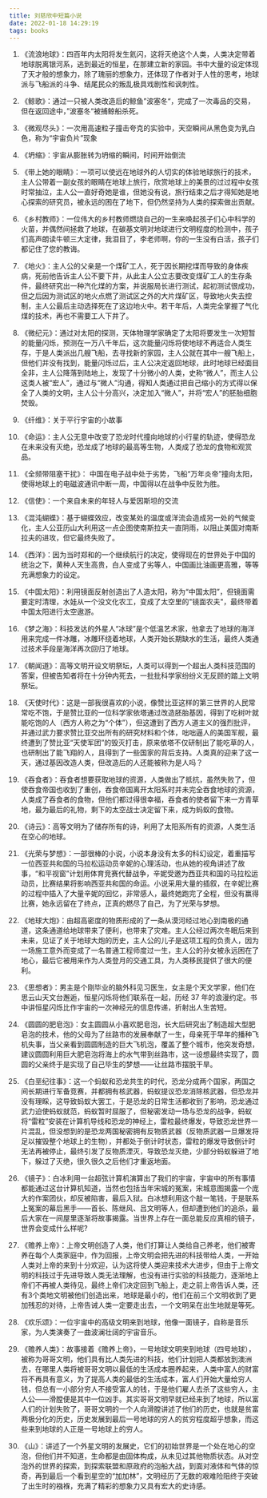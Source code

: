 ```yaml
---
title: 刘慈欣中短篇小说
date: 2022-01-18 14:29:19
tags: books
---
```


1. 《流浪地球》：四百年内太阳将发生氦闪，这将灭绝这个人类，人类决定带着地球脱离银河系，逃到最近的恒星，在那建立新的家园。书中大量的设定体现了天才般的想象力，除了瑰丽的想象力，还体现了作者对于人性的思考，地球派与飞船派的斗争、结尾民众的叛乱极具戏剧性和讽刺性。

2. 《鲸歌》：通过一只被人类改造后的鲸鱼”波塞冬“，完成了一次毒品的交易，但在返回途中，”波塞冬“被捕鲸船杀死。

3. 《微观尽头》：一次用高速粒子撞击夸克的实验中，天空瞬间从黑色变为乳白色，称为“宇宙负片”现象

4. 《坍缩》：宇宙从膨胀转为坍缩的瞬间，时间开始倒流

<!-- more -->

5. 《带上她的眼睛》：一项可以使远在地球外的人切实的体验地球旅行的技术，主人公带着一副女孩的眼睛在地球上旅行，欣赏地球上的美景的过过程中女孩时常抽泣，主人公一直好奇她是谁，但她没有说，旅行结束之后才得知她是地心探索的研究员，被永远的困在了地下，但仍然坚持为人类的探索做出贡献。

6. 《乡村教师》：一位伟大的乡村教师燃烧自己的一生来唤起孩子们心中科学的火苗，并偶然间拯救了地球，在碳基文明对地球进行文明程度的检测中，孩子们高声朗读牛顿三大定律，我泪目了，李老师啊，你的一生没有白活，孩子们都记住了您的教诲。

7. 《地火》：主人公的父亲是一个煤矿工人，死于因长期挖煤而导致的身体疾病，死前他告诉主人公不要下井，从此主人公立志要改变煤矿工人的生存条件，最终研究出一种汽化煤的方案，并说服局长进行测试，起初测试很成功，但之后因为测试区的地火点燃了测试区之外的大片煤矿区，导致地火失去控制，主人公最后主动选择死在了这边地火中。若干年后，人类完全掌握了气化煤的技术，再也不需要工人下井了。

8. 《微纪元》：通过对太阳的探测，天体物理学家确定了太阳将要发生一次短暂的能量闪烁，预测在一万八千年后，这次能量闪烁将使地球不再适合人类生存，于是人类派出几艘飞船，去寻找新的家园，主人公就在其中一艘飞船上，但他们并没有找到，能量闪烁过后，主人公决定返回地球，此时地球已经面目全非，主人公降落到陆地上，发现了十分微小的人类，史称“微人”，而主人公这类人被“宏人”，通过与“微人”沟通，得知人类通过把自己缩小的方式得以保全了人类的文明，主人公十分高兴，决定加入“微人”，并将“宏人”的胚胎细胞焚毁。

9. 《纤维》：关于平行宇宙的小故事

10. 《命运》：主人公无意中改变了恐龙时代撞向地球的小行星的轨迹，使得恐龙在未来没有灭绝，恐龙成了地球的最高等生物，人类成了恐龙的食物和观赏品。

11. 《全频带阻塞干扰》： 中国在电子战中处于劣势，飞船“万年炎帝”撞向太阳，使得地球上的电磁波通讯中断一周，中国得以在战争中反败为胜。

12. 《信使》：一个来自未来的年轻人与爱因斯坦的交流

13. 《混沌蝴蝶》：基于蝴蝶效应，改变某处的温度或洋流会造成另一处的气候变化，主人公亚历山大利用这一点企图使南斯拉夫一直阴雨，以阻止美国对南斯拉夫的进攻，但它最终失败了。

14. 《西洋》：因为当时郑和的一个继续航行的决定，使得现在的世界处于中国的统治之下，黄种人天生高贵，白人变成了劣等人，中国画比油画更高雅，等等充满想象力的设定。

15. 《中国太阳》：利用镜面反射创造出了人造太阳，称为“中国太阳”，但镜面需要定时清理，水娃从一个没文化农工，变成了太空里的"镜面农夫"，最终带着中国太阳进行太空遨游。

16. 《梦之海》：科技发达的外星人“冰球”是个低温艺术家，他拿去了地球的海洋用来完成一件冰雕，冰雕环绕着地球，人类开始长期缺水的生活，最终人类通过技术手段是海洋再次回归了地球。

17. 《朝闻道》：高等文明开设文明祭坛，人类可以得到一个超出人类科技范围的答案，但被告知者将在十分钟内死去，一批批科学家纷纷义无反顾的踏上文明祭坛。

18. 《天使时代》：这是一部我很喜欢的小说，像赞比亚这样的第三世界的人民常常吃不饱，于是赞比亚的一位科学家依塔通过改造胚胎基因，得到了吃树叶就能吃饱的人（西方人称之为“个体”），但这遭到了西方人道主义的强烈批评，并通过武力要求赞比亚交出所有的研究材料和个体，咄咄逼人的美国军舰，最终遭到了赞比亚“天使军团”的毁灭打击，原来依塔不仅研制出了能吃草的人，也研制出了能飞翔的人，且得到了一些国家的背后支持。人类真的迎来了这一天，通过基因改造人类，但改造后的人还能被称为是人吗？

19. 《吞食者》：吞食者想要获取地球的资源，人类做出了抵抗，虽然失败了，但使吞食帝国也收到了重创，吞食帝国离开太阳系时并未完全吞食地球的资源，人类成了吞食者的食物，但他们都过得很幸福，吞食者的使者留下来一方青草地，最为最后的礼物，剩下的太空战士决定留下来，成为蚂蚁的食物。

20. 《诗云》：高等文明为了储存所有的诗，利用了太阳系所有的资源，人类生活在空心的地球。

21. 《光荣与梦想》：一部很棒的小说，小说本身没有太多的科幻设定，着重描写一位西亚共和国的马拉松运动员辛妮的心理活动，也从她的视角讲述了故事，“和平视窗”计划用体育竞赛代替战争，辛妮受邀为西亚共和国的马拉松运动员，比赛结果将影响西亚共和国的命运。小说采用大量的插叙，在辛妮比赛的过程中插入了大量辛妮的回忆，非常感人，最终她跑完了全程，但没有赢得比赛，她永远留在了终点，正真的燃尽了自己，为了光荣与梦想。

22. 《地球大炮》：由超高密度的物质形成的了一条从漠河经过地心到南极的通道，这条通道给地球带来了便利，也带来了灾难。主人公经过两次冬眠后来到未来，见证了关于地球大炮的历史，主人公的儿子是这项工程的负责人，因为一场施工意外而变成了一名普通工程师度过一生，主人公的孙女被永远困在了地心，最后它被用来作为人类登月的交通工具，为人类移民提供了很大的便利。

23. 《思想者》：男主是个刚毕业的脑外科见习医生，女主是个天文学家，他们在思云山天文台邂逅，恒星闪烁将他们联系在一起，历经 37 年的浪漫约定。书中讲恒星闪烁比作宇宙的一次神经元的信息传递，折射出人生苦短。

24. 《圆圆的肥皂泡》：女主圆圆从小喜欢肥皂泡，长大后研究出了制造超大型肥皂泡的技术，他的父母为了丝路市的发展奉献了一生，母亲死于早年的播种飞机失事，当父亲看到圆圆制造的巨大飞机泡，覆盖了整个城市，他突发奇想，建议圆圆利用巨大肥皂泡将海上的水气带到丝路市，这一设想最终实现了，圆圆的父亲终于是实现了自己毕生的梦想——让丝路市摆脱干旱。

25. 《白垩纪往事》：这一个蚂蚁和恐龙共生的时代，恐龙分成两个国家，两国之间长期进行军备竞赛，并都拥有核武器，蚂蚁提议恐龙消除核武器，但恐龙并没有理睬，这导致蚂蚁大罢工，于是恐龙的日常生活都收到了影响，恐龙通过武力迫使蚂蚁就范，蚂蚁暂时屈服了，但秘密发动一场与恐龙的战争，蚂蚁将“雷粒”安装在计算机导线和恐龙的神经上，雷粒最终爆发，导致恐龙世界一片混乱，但没想到的是恐龙两国秘密拥有反物质武器（反物质武器一旦爆发将足以摧毁整个地球上的生物），并都处于倒计时状态，雷粒的爆发导致倒计时无法再被停止，最终引发了反物质湮灭，导致恐龙灭绝，少部分蚂蚁躲进了地下，躲过了灭绝，很久很久之后他们才重返地面。

26. 《镜子》：白冰利用一台超弦计算机演算出了我们的宇宙，宇宙中的所有事情都能通过这台计算机知道，当然也包括当年宋城的冤案，宋城意图揭露一个庞大的作案团伙，却反被陷害，最后入狱。白冰想利用这个敲一笔钱，于是联系上冤案的幕后黑手——首长、陈继风、吕文明等人，但却遭到他们的追杀，最后大家在一间屋里逐渐将故事揭露。当世界上存在一面总能反应真相的镜子，世界会变成什么样呢?

27. 《赡养上帝》：上帝文明创造了人类，他们打算让人类给自己养老，他们被寄养在每个人类家庭中，作为回报，上帝文明会把先进的科技带给人类，一开始人类对上帝的来到十分欢迎，认为这将使人类迎来技术大进步，但由于上帝文明的科技过于先进导致人类无法理解，也没有进行实验的科技能力，逐渐地上帝们不再被人类待见，最终上帝们决定回到飞船上，走之前上帝告诉人类，还有3个类地文明被他们创造出来，地球是最小的，他们在前三个文明收到了更加残忍的对待，上帝告诫人类一定要走出去，一个文明呆在出生地就是等死。

28. 《欢乐颂》：一位宇宙中的高级文明来到地球，他像一面镜子，自称是音乐家，为人类演奏了一曲波澜壮阔的宇宙音乐。

29. 《赡养人类》：故事接着《赡养上帝》，一号地球文明来到地球（四号地球），被称为哥哥文明，他们具有比人类先进的科技，他们计划把人类都放到澳洲去，在哪里人类将被哥哥文明以最低的生活成本圈养起来，人类中富人的财富将不再具有意义，为了提高人类的最低的生活成本，富人们开始大量给穷人钱，但总有一小部分穷人不接受富人的钱，于是他们雇人去杀了这些穷人，主人公——滑膛便是其中一位凶手。其实哥哥文明早就已经来到了地球，所以富人们的计划失败了，哥哥文明的一个人向滑膛讲述了他们的历史，也就是贫富两极分化的历史，历史发展到最后一号地球的穷人的贫穷程度超乎想象，而这些来到地球的人正是一号地球上的穷人。

30. 《山》：讲述了一个外星文明的发展史，它们的初始世界是一个处在地心的空泡，但他们并不知道，生命都是由固体构成，从未见过其他物质状态。从对空泡外的世界的探索，到探索联盟和原政府的泡船大战，到面对液体和气体的惊奇，再到最后一个看到星空的“加加林”，文明经历了无数的艰难险阻终于突破了出生时的襁褓，充满了精彩的想象力又具有宏大的史诗感。
